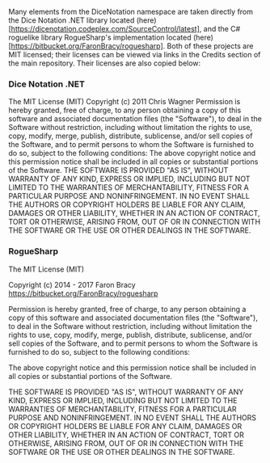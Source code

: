 Many elements from the DiceNotation namespace are taken directly from the Dice Notation .NET library located (here)[https://dicenotation.codeplex.com/SourceControl/latest], and the C# roguelike library RogueSharp's implementation located (here)[https://bitbucket.org/FaronBracy/roguesharp].  Both of these projects are MIT licensed; their licenses can be viewed via links in the Credits section of the main repository.  Their licenses are also copied below:

### Dice Notation .NET
The MIT License (MIT) Copyright (c) 2011 Chris Wagner
Permission is hereby granted, free of charge, to any person obtaining a copy of this software and associated documentation files (the "Software"), to deal in the Software without restriction, including without limitation the rights to use, copy, modify, merge, publish, distribute, sublicense, and/or sell copies of the Software, and to permit persons to whom the Software is furnished to do so, subject to the following conditions:
The above copyright notice and this permission notice shall be included in all copies or substantial portions of the Software.
THE SOFTWARE IS PROVIDED "AS IS", WITHOUT WARRANTY OF ANY KIND, EXPRESS OR IMPLIED, INCLUDING BUT NOT LIMITED TO THE WARRANTIES OF MERCHANTABILITY, FITNESS FOR A PARTICULAR PURPOSE AND NONINFRINGEMENT. IN NO EVENT SHALL THE AUTHORS OR COPYRIGHT HOLDERS BE LIABLE FOR ANY CLAIM, DAMAGES OR OTHER LIABILITY, WHETHER IN AN ACTION OF CONTRACT, TORT OR OTHERWISE, ARISING FROM, OUT OF OR IN CONNECTION WITH THE SOFTWARE OR THE USE OR OTHER DEALINGS IN THE SOFTWARE.

### RogueSharp
The MIT License (MIT)

Copyright (c) 2014 - 2017 Faron Bracy
https://bitbucket.org/FaronBracy/roguesharp

Permission is hereby granted, free of charge, to any person obtaining a copy
of this software and associated documentation files (the "Software"), to deal
in the Software without restriction, including without limitation the rights
to use, copy, modify, merge, publish, distribute, sublicense, and/or sell
copies of the Software, and to permit persons to whom the Software is
furnished to do so, subject to the following conditions:

The above copyright notice and this permission notice shall be included in all
copies or substantial portions of the Software.

THE SOFTWARE IS PROVIDED "AS IS", WITHOUT WARRANTY OF ANY KIND, EXPRESS OR
IMPLIED, INCLUDING BUT NOT LIMITED TO THE WARRANTIES OF MERCHANTABILITY,
FITNESS FOR A PARTICULAR PURPOSE AND NONINFRINGEMENT. IN NO EVENT SHALL THE
AUTHORS OR COPYRIGHT HOLDERS BE LIABLE FOR ANY CLAIM, DAMAGES OR OTHER
LIABILITY, WHETHER IN AN ACTION OF CONTRACT, TORT OR OTHERWISE, ARISING FROM,
OUT OF OR IN CONNECTION WITH THE SOFTWARE OR THE USE OR OTHER DEALINGS IN THE
SOFTWARE.
